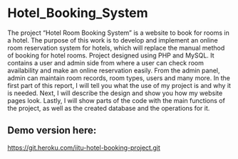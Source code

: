 # Hotel_Booking_System

The project “Hotel Room Booking System” is a website to book for rooms in a hotel. The purpose of this work is to develop and implement an online room reservation system for hotels, which will replace the manual method of booking for hotel rooms. Project designed using PHP and MySQL. 
It contains a user and admin side from where a user can check room availability and make an online reservation easily. From the admin panel, admin can maintain room records, room types, users and many more.
In the first part of this report, I will tell you what the use of my project is and why it is needed. Next, I will describe the design and show you how my website pages look. Lastly, I will show parts of the code with the main functions of the project, as well as the created database and the operations for it.


## Demo version here:
https://git.heroku.com/iitu-hotel-booking-project.git


